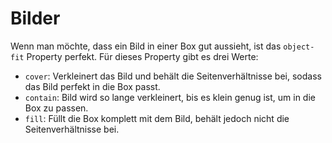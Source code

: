 # Bilder

Wenn man möchte, dass ein Bild in einer Box gut aussieht, ist das `object-fit` Property perfekt. Für dieses Property gibt es drei Werte:

- `cover`: Verkleinert das Bild und behält die Seitenverhältnisse bei, sodass das Bild perfekt in die Box passt.
- `contain`: Bild wird so lange verkleinert, bis es klein genug ist, um in die Box zu passen.
- `fill`: Füllt die Box komplett mit dem Bild, behält jedoch nicht die Seitenverhältnisse bei.